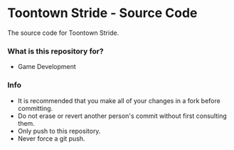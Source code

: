 # Toontown Stride - Source Code

The source code for Toontown Stride.

### What is this repository for?

* Game Development

### Info

* It is recommended that you make all of your changes in a fork before committing.
* Do not erase or revert another person's commit without first consulting them.
* Only push to this repository.
* Never force a git push.